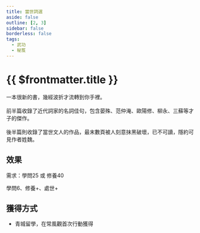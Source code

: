 ```yaml
---
title: 當世詞選
aside: false
outline: [2, 3]
sidebar: false
borderless: false
tags:
  - 武功
  - 秘笈
---
```


# {{ $frontmatter.title }}

<BookItemIcon :size="`medium`" :needLink="false" :no="8013" :style="'float: right;'" />

一本很新的書，幾經波折才流轉到你手裡。
<br><br>
前半篇收錄了近代詞家的名詞佳句，包含晏殊、范仲淹、歐陽修、柳永、三蘇等才子的傑作。
<br><br>
後半篇則收錄了當世文人的作品，最末數頁被人刻意抹黑破壞，已不可讀，隱約可見作者姓魏。
<br clear="all" />

## 效果

需求：學問25 或 修養40

學問6、修養+、處世+

## 獲得方式

- 青城留學，在常風觀首次行動獲得
